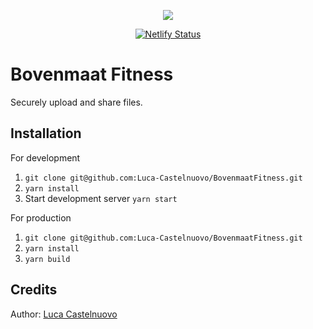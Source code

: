 <p align="center"><a href="https://github.com/Luca-Castelnuovo/BovenmaatFitness"><img src="https://rawcdn.githack.com/Luca-Castelnuovo/Deploy/09849e0612d3b4ea98589b0b49605483b4164170/public/assets/images/banner.png"></a></p>

<p align="center">
    <a href="https://app.netlify.com/sites/bovenmaatfitness/deploys"><img src="https://api.netlify.com/api/v1/badges/214e263a-975a-4fac-9176-bf4f20b6465c/deploy-status" alt="Netlify Status"></a>
</p>

# Bovenmaat Fitness

Securely upload and share files.

## Installation

For development

1. `git clone git@github.com:Luca-Castelnuovo/BovenmaatFitness.git`
2. `yarn install`
3. Start development server `yarn start`

For production

1. `git clone git@github.com:Luca-Castelnuovo/BovenmaatFitness.git`
2. `yarn install`
3. `yarn build`

## Credits

Author: [Luca Castelnuovo](https://github.com/Luca-Castelnuovo)
